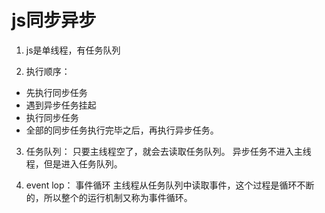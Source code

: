 # js同步异步
1. js是单线程，有任务队列

2. 执行顺序：
* 先执行同步任务
* 遇到异步任务挂起
* 执行同步任务
* 全部的同步任务执行完毕之后，再执行异步任务。
  
3. 任务队列：
  只要主线程空了，就会去读取任务队列。
  异步任务不进入主线程，但是进入任务队列。
  
4. event lop： 事件循环
  主线程从任务队列中读取事件，这个过程是循环不断的，所以整个的运行机制又称为事件循环。
